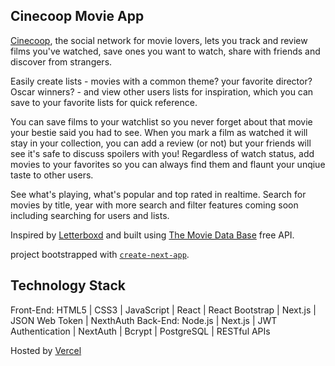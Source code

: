 ## Cinecoop Movie App

[Cinecoop](https://cinecoop.vercel.app/), the social network for movie lovers, lets you track and review films you've watched, save ones you want to watch, share with friends and discover from strangers.

Easily create lists - movies with a common theme? your favorite director? Oscar winners? - and view other users lists for inspiration, which you can save to your favorite lists for quick reference.

You can save films to your watchlist so you never forget about that movie your bestie said you had to see. When you mark a film as watched it will stay in your collection, you can add a review (or not) but your friends will see it's safe to discuss spoilers with you! Regardless of watch status, add movies to your favorites so you can always find them and flaunt your unqiue taste to other users. 

See what's playing, what's popular and top rated in realtime. Search for movies by title, year with more search and filter features coming soon including searching for users and lists. 

Inspired by [Letterboxd](https://letterboxd.com/) and built using [The Movie Data Base](https://developer.themoviedb.org/docs) free API.

 project bootstrapped with [`create-next-app`](https://github.com/vercel/next.js/tree/canary/packages/create-next-app).

## Technology Stack

Front-End: HTML5 | CSS3 | JavaScript | React | React Bootstrap | Next.js | JSON Web Token | NexthAuth
Back-End: Node.js | Next.js | JWT Authentication | NextAuth | Bcrypt | PostgreSQL | RESTful APIs

Hosted by [Vercel](https://vercel.com)
